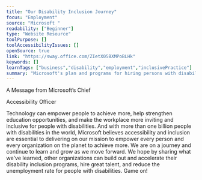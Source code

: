 ```yaml
---
title: "Our Disability Inclusion Journey"
focus: "Employment"
source: "Microsoft "
readability: ["Beginner"]
type: "Website Resource"
toolPurpose: []
toolAccessibilityIssues: []
openSource: true
link: "https://sway.office.com/ZIetX05BXMPoBLHk"
keywords: []
learnTags: ["business","disability","employment","inclusivePractice"]
summary: "Microsoft's plan and programs for hiring persons with disabilities. "
---
```

A Message from Microsoft’s Chief

Accessibility Officer

Technology can empower people to achieve more, help strengthen education
opportunities, and make the workplace more inviting and inclusive for people
with disabilities. And with more than one billion people with disabilities in the
world, Microsoft believes accessibility and inclusion are essential to delivering
on our mission to empower every person and every organization on the planet
to achieve more. We are on a journey and continue to learn and grow as we move forward. We hope by sharing what we've learned, other organizations can build out and accelerate their disability inclusion programs, hire great talent, and reduce the
unemployment rate for people with disabilities.  Game on!
